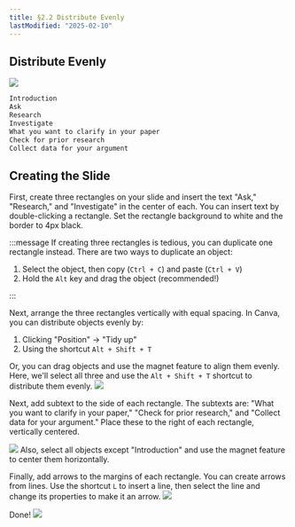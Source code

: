 ```yaml
---
title: §2.2 Distribute Evenly
lastModified: "2025-02-10"
---
```


## Distribute Evenly

![](/books/slide_design/images/2-2/1.png)

```txt
Introduction
Ask
Research
Investigate
What you want to clarify in your paper
Check for prior research
Collect data for your argument
```

## Creating the Slide

First, create three rectangles on your slide and insert the text "Ask," "Research," and "Investigate" in the center of each. You can insert text by double-clicking a rectangle. Set the rectangle background to white and the border to 4px black.

:::message
If creating three rectangles is tedious, you can duplicate one rectangle instead. There are two ways to duplicate an object:

1. Select the object, then copy (`Ctrl + C`) and paste (`Ctrl + V`)
2. Hold the `Alt` key and drag the object (recommended!)

:::

Next, arrange the three rectangles vertically with equal spacing. In Canva, you can distribute objects evenly by:

1. Clicking "Position" → "Tidy up"
2. Using the shortcut `Alt + Shift + T`

Or, you can drag objects and use the magnet feature to align them evenly. Here, we'll select all three and use the `Alt + Shift + T` shortcut to distribute them evenly.
![](/books/slide_design/images/2-2/2.png)

Next, add subtext to the side of each rectangle. The subtexts are: "What you want to clarify in your paper," "Check for prior research," and "Collect data for your argument." Place these to the right of each rectangle, vertically centered.

![](/books/slide_design/images/2-2/3.png)
Also, select all objects except "Introduction" and use the magnet feature to center them horizontally.

Finally, add arrows to the margins of each rectangle. You can create arrows from lines. Use the shortcut `L` to insert a line, then select the line and change its properties to make it an arrow.
![](/books/slide_design/images/2-2/4.png)

Done!
![](/books/slide_design/images/2-2/1.png)
